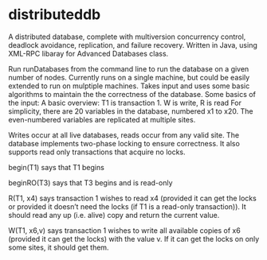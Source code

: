 distributeddb
=============
A distributed database, complete
with multiversion concurrency control, deadlock avoidance, replication, and failure recovery. Written in Java, using XML-RPC libaray for Advanced Databases class.

Run runDatabases from the command line to run the database on a given number of nodes. Currently runs on a single machine, but could be easily extended to run on mulptiple machines.
Takes input and uses some basic algorithms to maintain the the correctness of the database. Some basics of the input:
A basic overview:
T1 is transaction 1.
W is write, R is read
For simplicity, there are 20 variables in the database, numbered x1 to x20. The even-numbered variables are replicated at multiple sites. 

Writes occur at all live databases, reads occur from any valid site. The database implements two-phase locking to ensure correctness. It also supports read only transactions that acquire no locks.

begin(T1) says that T1 begins

beginRO(T3) says that T3 begins and is read-only

R(T1, x4) says transaction 1 wishes to read x4 (provided it can get the
locks or provided it doesn’t need the locks (if T1 is a read-only transaction)).
It should read any up (i.e. alive) copy and return the current value.

W(T1, x6,v) says transaction 1 wishes to write all available copies of x6 (provided it can get the locks) with the value v. If it can get the locks on
only some sites, it should get them.
